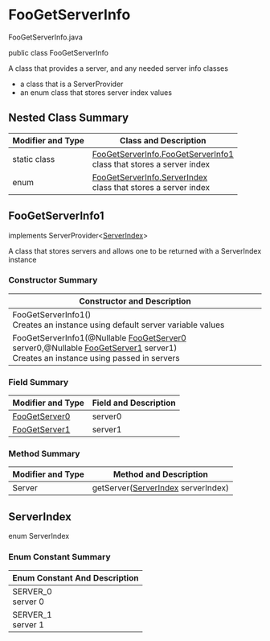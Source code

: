 # FooGetServerInfo
FooGetServerInfo.java

public class FooGetServerInfo

A class that provides a server, and any needed server info classes
- a class that is a ServerProvider
- an enum class that stores server index values

## Nested Class Summary
| Modifier and Type | Class and Description |
| ----------------- | --------------------- |
| static class | [FooGetServerInfo.FooGetServerInfo1](#foogetserverinfo1)<br>class that stores a server index |
| enum | [FooGetServerInfo.ServerIndex](#serverindex)<br>class that stores a server index |

## FooGetServerInfo1
implements ServerProvider<[ServerIndex](#serverindex)><br>

A class that stores servers and allows one to be returned with a ServerIndex instance

### Constructor Summary
| Constructor and Description |
| --------------------------- |
| FooGetServerInfo1()<br>Creates an instance using default server variable values |
| FooGetServerInfo1(@Nullable [FooGetServer0](../../../paths/foo/get/servers/FooGetServer0.md) server0,@Nullable [FooGetServer1](../../../paths/foo/get/servers/FooGetServer1.md) server1)<br>Creates an instance using passed in servers |

### Field Summary
| Modifier and Type | Field and Description |
| ----------------- | --------------------- |
| [FooGetServer0](../../../paths/foo/get/servers/FooGetServer0.md) | server0 |
| [FooGetServer1](../../../paths/foo/get/servers/FooGetServer1.md) | server1 |

### Method Summary
| Modifier and Type | Method and Description |
| ----------------- | ---------------------- |
| Server | getServer([ServerIndex](#serverindex) serverIndex) |

## ServerIndex
enum ServerIndex<br>

### Enum Constant Summary
| Enum Constant And Description |
| ----------------------------- |
| SERVER_0<br>server 0 |
| SERVER_1<br>server 1 |
